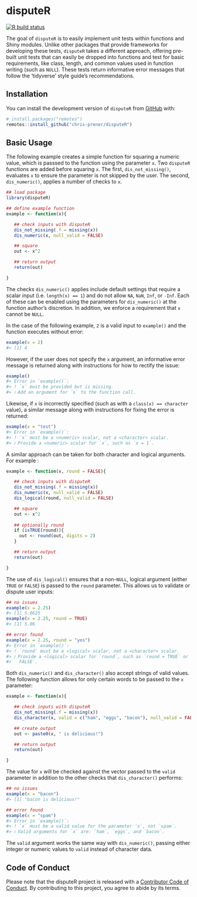 
<!-- README.md is generated from README.Rmd. Please edit that file -->

# disputeR

[![R build
status](https://github.com/chris-prener/disputeR/workflows/R-CMD-check/badge.svg)](https://github.com/chris-prener/disputeR/actions)

The goal of `disputeR` is to easily implement unit tests within
functions and Shiny modules. Unlike other packages that provide
frameworks for developing these tests, `disputeR` takes a different
approach, offering pre-built unit tests that can easily be dropped into
functions and test for basic requirements, like class, length, and
common values used in function writing (such as `NULL`). These tests
return informative error messages that follow the ‘tidyverse’ style
guide’s recommendations.

## Installation

You can install the development version of `disputeR` from
[GitHub](https://github.com/) with:

``` r
# install.packages("remotes")
remotes::install_github("chris-prener/disputeR")
```

## Basic Usage

The following example creates a simple function for squaring a numeric
value, which is passsed to the function using the parameter `x`. Two
`disputeR` functions are added before squaring `x`. The first,
`dis_not_missing()`, evaluates `x` to ensure the parameter is not
skipped by the user. The second, `dis_numeric()`, applies a number of
checks to `x`.

``` r
## load package
library(disputeR)

## define example function
example <- function(x){

   ## check inputs with disputeR
   dis_not_missing(.f = missing(x))
   dis_numeric(x, null_valid = FALSE)

   ## square
   out <- x^2

   ## return output
   return(out)

}
```

The checks `dis_numeric()` applies include default settings that require
a scalar input (i.e. `length(x) == 1`) and do not allow `NA`, `NaN`,
`Inf`, or `-Inf`. Each of these can be enabled using the parameters for
`dis_numeric()` at the function author’s discretion. In addition, we
enforce a requirement that `x` cannot be `NULL`.

In the case of the following example, `2` is a valid input to
`example()` and the function executes without error:

``` r
example(x = 2)
#> [1] 4
```

However, if the user does not specify the `x` argument, an informative
error message is returned along with instructions for how to rectify the
issue:

``` r
example()
#> Error in `example()`:
#> ! `x` must be provided but is missing.
#> ℹ Add an argument for `x` to the function call.
```

Likewise, if `x` is incorrectly specified (such as with a
`class(x) == character` value), a similar message along with
instructions for fixing the error is returned:

``` r
example(x = "test")
#> Error in `example()`:
#> ! `x` must be a <numeric> scalar, not a <character> scalar.
#> ℹ Provide a <numeric> scalar for `x`, such as `x = 1`.
```

A similar approach can be taken for both character and logical
arguments. For example :

``` r
example <- function(x, round = FALSE){

   ## check inputs with disputeR
   dis_not_missing(.f = missing(x))
   dis_numeric(x, null_valid = FALSE)
   dis_logical(round, null_valid = FALSE)

   ## square
   out <- x^2
   
   ## optionally round
   if (isTRUE(round)){
     out <- round(out, digits = 2)
   }

   ## return output
   return(out)

}
```

The use of `dis_logical()` ensures that a non-`NULL`, logical argument
(either `TRUE` or `FALSE`) is passed to the `round` parameter. This
allows us to validate or dispute user inputs:

``` r
## no issues
example(x = 2.25)
#> [1] 5.0625
example(x = 2.25, round = TRUE)
#> [1] 5.06

## error found
example(x = 2.25, round = "yes")
#> Error in `example()`:
#> ! `round` must be a <logical> scalar, not a <character> scalar.
#> ℹ Provide a <logical> scalar for `round`, such as `round = TRUE` or `round =
#>   FALSE`.
```

Both `dis_numeric()` and `dis_character()` also accept strings of valid
values. The following function allows for only certain words to be
passed to the `x` parameter:

``` r
example <- function(x){

   ## check inputs with disputeR
   dis_not_missing(.f = missing(x))
   dis_character(x, valid = c("ham", "eggs", "bacon"), null_valid = FALSE,)

   ## create output
   out <- paste0(x, " is delicious!")

   ## return output
   return(out)

}
```

The value for `x` will be checked against the vector passed to the
`valid` parameter in addition to the other checks that `dis_character()`
performs:

``` r
## no issues
example(x = "bacon")
#> [1] "bacon is delicious!"

## error found
example(x = "spam")
#> Error in `example()`:
#> ! `x` must be a valid value for the parameter `x`, not `spam`.
#> ℹ Valid arguments for `x` are: `ham`, `eggs`, and `bacon`.
```

The `valid` argument works the same way with `dis_numeric()`, passing
either integer or numeric values to `valid` instead of character data.

## Code of Conduct

Please note that the disputeR project is released with a [Contributor
Code of
Conduct](https://contributor-covenant.org/version/2/1/CODE_OF_CONDUCT.html).
By contributing to this project, you agree to abide by its terms.
